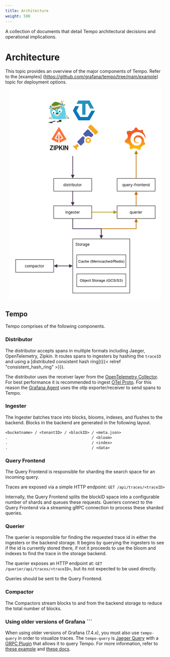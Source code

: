 ```yaml
---
title: Architecture
weight: 500
---
```


A collection of documents that detail Tempo architectural decisions and operational implications.

# Architecture

This topic provides an overview of the major components of Tempo.  Refer to the [examples] (https://github.com/grafana/tempo/tree/main/example) topic for deployment options.

<p align="center"><img src="tempo_arch.png" alt="Tempo Architecture"></p>

## Tempo
Tempo comprises of the following components.

### Distributor

The distributor accepts spans in multiple formats including Jaeger, OpenTelemetry, Zipkin. It routes spans to ingesters by hashing the `traceID` and using a [distributed consistent hash ring]({{< relref "consistent_hash_ring" >}}).

The distributor uses the receiver layer from the [OpenTelemetry Collector](https://github.com/open-telemetry/opentelemetry-collector).
For best performance it is recommended to ingest [OTel Proto](https://github.com/open-telemetry/opentelemetry-proto).  For this reason
the [Grafana Agent](https://github.com/grafana/agent) uses the otlp exporter/receiver to send spans to Tempo.

### Ingester

The Ingester batches trace into blocks, blooms, indexes, and flushes to the backend.  Blocks in the backend are generated in the following layout.

```
<bucketname> / <tenantID> / <blockID> / <meta.json>
.                                     / <bloom>
.                                     / <index>
.                                     / <data>
```

### Query Frontend

The Query Frontend is responsible for sharding the search space for an incoming query.

Traces are exposed via a simple HTTP endpoint:
`GET /api/traces/<traceID>`

Internally, the Query Frontend splits the blockID space into a configurable number of shards and queues these requests.
Queriers connect to the Query Frontend via a streaming gRPC connection to process these sharded queries.

### Querier

The querier is responsible for finding the requested trace id in either the ingesters or the backend storage.  It begins by querying the ingesters to see if the id is currently stored there, if not it proceeds to use the bloom and indexes to find the trace in the storage backend.

The querier exposes an HTTP endpoint at:
`GET /querier/api/traces/<traceID>`, but its not expected to be used directly.

Queries should be sent to the Query Frontend.

### Compactor

The Compactors stream blocks to and from the backend storage to reduce the total number of blocks.

### Using older versions of Grafana ```

When using older versions of Grafana (7.4.x), you must also use `tempo-query` in order to visualize traces. The
`tempo-query` is [Jaeger Query](https://www.jaegertracing.io/docs/1.19/deployment/#query-service--ui) with a [GRPC Plugin](https://github.com/jaegertracing/jaeger/tree/master/plugin/storage/grpc) that allows it to query Tempo.
For more information, refer to [these example](https://github.com/grafana/tempo/tree/main/example/docker-compose#grafana-74x) and [these docs](../../configuration/querying).
